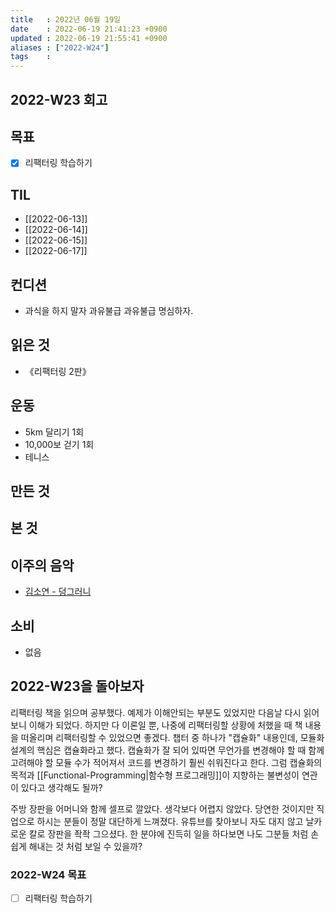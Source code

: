 ```yaml
---
title   : 2022년 06월 19일 
date    : 2022-06-19 21:41:23 +0900
updated : 2022-06-19 21:55:41 +0900
aliases : ["2022-W24"]
tags    : 
---
```

## 2022-W23 회고
## 목표
- [x] 리팩터링 학습하기

## TIL
- [[2022-06-13]]
- [[2022-06-14]]
- [[2022-06-15]]
- [[2022-06-17]]

## 컨디션
- 과식을 하지 말자 과유불급 과유불급 명심하자.

## 읽은 것
- 《리팩터링 2판》

## 운동
- 5km 달리기 1회
- 10,000보 걷기 1회
- 테니스

## 만든 것

## 본 것

## 이주의 음악
- [김소연 - 덩그러니](https://youtu.be/afSJbmllC6U)

## 소비
- 없음

## 2022-W23을 돌아보자
리팩터링 책을 읽으며 공부했다. 예제가 이해안되는 부분도 있었지만 다음날 다시 읽어보니 이해가 되었다. 하지만 다 이론일 뿐, 나중에 리팩터링할 상황에 처했을 때 책 내용을 떠올리며 리팩터링할 수 있었으면 좋겠다. 챕터 중 하나가 "캡슐화" 내용인데, 모듈화 설계의 핵심은 캡슐화라고 했다. 캡슐화가 잘 되어 있따면 무언가를 변경해야 할 때 함께 고려해야 할 모듈 수가 적어져서 코드를 변경하기 훨씬 쉬워진다고 한다. 그럼 캡슐화의 목적과 [[Functional-Programming|함수형 프로그래밍]]이 지향하는 불변성이 연관이 있다고 생각해도 될까? 

주방 장판을 어머니와 함께 셀프로 깔았다. 생각보다 어렵지 않았다. 당연한 것이지만 직업으로 하시는 분들이 정말 대단하게 느껴졌다. 유튜브를 찾아보니 자도 대지 않고 날카로운 칼로 장판을 좍좍 그으셨다. 한 분야에 진득히 일을 하다보면 나도 그분들 처럼 손쉽게 해내는 것 처럼 보일 수 있을까?

### 2022-W24 목표
- [ ] 리팩터링 학습하기